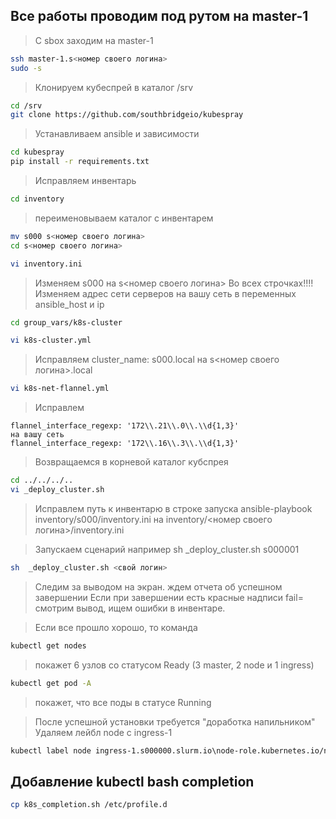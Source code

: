 ## Все работы проводим под рутом на master-1
> С sbox заходим на master-1

```bash
ssh master-1.s<номер своего логина>
sudo -s
```

> Клонируем кубеспрей в каталог /srv
```bash
cd /srv
git clone https://github.com/southbridgeio/kubespray
```

> Устанавливаем ansible и зависимости
```bash
cd kubespray
pip install -r requirements.txt
```

> Исправляем инвентарь
```bash
cd inventory
```
> переименовываем каталог с инвентарем
```bash
mv s000 s<номер своего логина> 
cd s<номер своего логина> 

vi inventory.ini
```
> Изменяем s000 на s<номер своего логина> 
> Во всех строчках!!!!
> Изменяем адрес сети серверов на вашу сеть в переменных ansible_host и ip

```bash
cd group_vars/k8s-cluster

vi k8s-cluster.yml
```
> Исправляем 
> cluster_name: s000.local на s<номер своего логина>.local

```bash
vi k8s-net-flannel.yml
```
> Исправлем 
```
flannel_interface_regexp: '172\\.21\\.0\\.\\d{1,3}'
на вашу сеть
flannel_interface_regexp: '172\\.16\\.3\\.\\d{1,3}'
```
> Возвращаемся в корневой каталог кубспрея

```bash
cd ../../../..
vi _deploy_cluster.sh
```
> Исправлем путь к инвентарю в строке запуска ansible-playbook
> inventory/s000/inventory.ini на inventory/<номер своего логина>/inventory.ini

> Запускаем сценарий
> например  sh  _deploy_cluster.sh s000001

```bash
sh  _deploy_cluster.sh <свой логин>
```
> Следим за выводом на экран. ждем отчета об успешном завершении
> Если при завершении есть красные надписи fail= смотрим вывод, ищем ошибки в инвентаре.

> Если все прошло хорошо, то команда 
```bash
kubectl get nodes
```
> покажет 6 узлов со статусом Ready (3 master, 2 node и 1 ingress)

```bash
kubectl get pod -A
```
> покажет, что все поды в статусе Running

> После успешной установки требуется "доработка напильником"
> Удаляем лейбл node с ingress-1
```bash
kubectl label node ingress-1.s000000.slurm.io\node-role.kubernetes.io/node-
```

## Добавление kubectl bash completion

```bash
cp k8s_completion.sh /etc/profile.d
```
